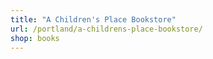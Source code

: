 ```yaml
---
title: "A Children's Place Bookstore"
url: /portland/a-childrens-place-bookstore/
shop: books
---
```

